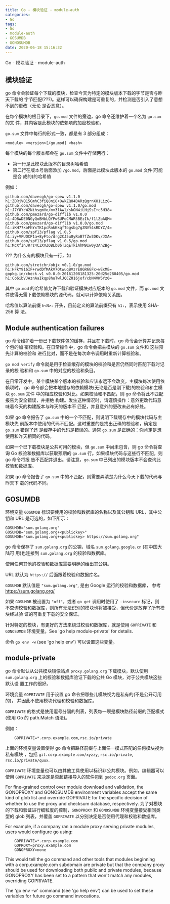 ```yaml
---
title: Go - 模块验证 - module-auth
categories:
- Go
tags:
- Go
- module-auth
- GOSUMDB
- GONOSUMDB
date: 2020-06-18 15:16:32
---
```


Go - 模块验证 - module-auth

<!--more-->

## 模块验证

go  命令会验证每个下载的模块，检查今天为特定的模块版本下载的字节是否与昨天下载的
字节匹配(???)。这样可以确保构建是可重复的，并检测是否引入了意想不到的更改（无论
是否恶意）。

在每个模块的根目录下，`go.mod` 文件的旁边，go 命令还维护着一个名为 `go.sum` 的文
件，其内容是此模块的依赖项的加密校验和。

`go.sum` 文件中每行的形式一致，都是有 3 部分组成：

	<module> <version>[/go.mod] <hash>

每个模块的每个版本都会在 `go.sum` 文件中存储两行：
* 第一行是此模块此版本的目录树哈希值
* 第二行在版本号后面添加 `/go.mod`，后面是此模块此版本的 `go.mod` 文件(可能是合
    成的)的哈希值

例如：
```
github.com/davecgh/go-spew v1.1.0 h1:ZDRjVQ15GmhC3fiQ8ni8+OwkZQO4DARzQgrnXU1Liz8=
github.com/davecgh/go-spew v1.1.0/go.mod h1:J7Y8YcW2NihsgmVo/mv3lAwl/skON4iLHjSsI+c5H38=
github.com/pmezard/go-difflib v1.0.0 h1:4DBwDE0NGyQoBHbLQYPwSUPoCMWR5BEzIk/f1lZbAQM=
github.com/pmezard/go-difflib v1.0.0/go.mod h1:iKH77koFhYxTK1pcRnkKkqfTogsbg7gZNVY4sRDYZ/4=
github.com/spf13/pflag v1.0.5 h1:iy+VFUOCP1a+8yFto/drg2CJ5u0yRoB7fZw3DKv/JXA=
github.com/spf13/pflag v1.0.5/go.mod h1:McXfInJRrz4CZXVZOBLb0bTZqETkiAhM9Iw0y3An2Bg=
```

??? 为什么有的模块只有一行，如
```
github.com/stretchr/objx v0.1.0/go.mod h1:HFkY916IF+rwdDfMAkV7OtwuqBVzrE8GR6GFx+wExME=
gopkg.in/check.v1 v0.0.0-20161208181325-20d25e280405/go.mod h1:Co6ibVJAznAaIkqp8huTwlJQCZ016jof/cbN4VW5Yz0=
```

其中 `go.mod` 的哈希值允许下载和验证模块对应版本的 `go.mod` 文件，而 `go.mod` 文
件使得无需下载依赖模块的源代码，就可以计算依赖关系图。

哈希值以算法前缀 `h<N>:` 开头，目前定义的算法前缀只有 `h1:`，表示使用 SHA-256 算
法。

## Module authentication failures

go 命令维护着一份已下载软件包的缓存，并且在下载时，go 命令会计算并记录每个包的加
密校验和。在日常操作中，go 命令会把主模块的 `go.sum` 文件和 这些预先计算的校验和
进行比对，而不是在每次命令调用时重新计算校验和。

`go mod verify` 命令就是用于检查缓存的模块的校验和是否仍然同时匹配下载时记录的校
验和和 `go.sum` 中的对应的校验和条目。

在日常开发中，某个模块某个版本的校验和应该永远不会改变。主模块每次使用依赖项时，
go 命令都会把本地缓存的依赖模块(无论是否是刚下载)的校验和和主模块 `go.sum` 文件
中的相应校验和对比。如果校验和不匹配，则 go 命令将此不匹配报告为安全错误，并拒绝
构建。发生这种情况时，请谨慎操作：意外更改代码意味着今天的构建版本与昨天的版本不
匹配，并且意外的更改未必有好处。

如果 go 命令报告了 `go.sum` 中的一个不匹配，则说明下载缓存中的模块代码与主模块先
前版本中使用的代码不匹配。这时重要的是找出正确的校验和，确定是 `go.sum` 错误了还
是缓存中的代码是错误的。通常 `go.sum` 是正确的：你肯定是想使用和昨天相同的代码。

如果一个已下载模块是公共可用的模块，但 `go.sum` 中尚未包含，则 go 命令将查询 Go
校验和数据库以获取预期的 `go.sum` 行。如果模块代码与这些行不匹配，则 go 命令将报
告不匹配并退出。请注意，`go.sum` 中已列出的模块版本不会查询此校验和数据库。

如果 go 命令报告了 `go.sum` 中的不匹配，则需要弄清楚为什么今天下载的代码与昨天下
载的代码不同。

## GOSUMDB

环境变量 `GOSUMDB` 标识要使用的校验和数据库的名称以及其公钥和 URL，其中公钥和
URL 是可选的，如下所示：

	GOSUMDB="sum.golang.org"
	GOSUMDB="sum.golang.org+<publickey>"
	GOSUMDB="sum.golang.org+<publickey> https://sum.golang.org"

go 命令保存了 `sum.golang.org` 的公钥，域名 `sum.golang.google.cn` (在中国大陆可
用)也连接到 `sum.golang.org` 的校验和数据库。

使用任何其他的校验和数据库需要明确的给出其公钥。

URL 默认为 `https://` 后面跟着校验和数据库名。

`GOSUMDB` 默认值是 `"sum.golang.org"`, 是由 Google 运行的校验和数据库， 参考
https://sum.golang.org/

如果 `GOSUMDB` 被设置为 `"off"`，或者 `go get` 调用时使用了 `-insecure` 标记，则
不查询校验和数据库，则所有无法识别的模块也将被接受，但代价是放弃了所有模块经过验
证的可重复下载的安全保证。

针对特定的模块，有更好的方法来绕过校验和数据库，就是使用 `GOPRIVATE` 和
`GONOSUMDB` 环境变量。See 'go help module-private' for details.

命令 `go env -w` (see 'go help env') 可以设置这些变量。

## module-private

go 命令默认从公共模块镜像站点 `proxy.golang.org` 下载模块，默认使用
`sum.golang.org` 上的校验和数据库验证下载的公共 Go 模块，对于公共模块这些默认设
置工作的很好。

环境变量 `GOPRIVATE` 用于设置 go 命令把哪些儿模块视为是私有的(不是公开可用的)，
并因此不使用模块代理和校验和数据库。

`GOPRIVATE` 的格式是使用逗号分隔的列表，列表每一项是模块路径前缀的匹配模式(使用
Go 的 path.Match 语法)。

例如：

        GOPRIVATE=*.corp.example.com,rsc.io/private

上面的环境变量设置使得 go 命令把路径前缀与上面任一模式匹配的任何模块视为私有模块
，包括 `git.corp.example.com/xyzzy`, `rsc.io/private`, `rsc.io/private/quux`.

`GOPRIVATE` 环境变量也可以由其他工具使用以标识非公共模块。例如，编辑器可以使用
`GOPRIVATE` 来决定是否超链接导入的软件包到 `godoc.org` 页面。

For fine-grained control over module download and validation, the GONOPROXY and GONOSUMDB environment variables accept the same kind of glob list and override GOPRIVATE for the specific decision of whether to use the proxy and checksum database, respectively.
为了对模块的下载和验证进行细粒度的控制，`GONOPROXY` 和 `GONOSUMDB` 环境变量接受相同类型的 glob 列表，并覆盖 `GOPRIVATE` 以分别决定是否使用代理和校验和数据库。

For example, if a company ran a module proxy serving private modules, users would configure go using:

        GOPRIVATE=*.corp.example.com
        GOPROXY=proxy.example.com
        GONOPROXY=none

This would tell the go command and other tools that modules beginning with a corp.example.com subdomain are private but that the company proxy should be used for downloading both public and private modules, because GONOPROXY has been set to a pattern that won't match any modules, overriding GOPRIVATE.

The 'go env -w' command (see 'go help env') can be used to set these variables for future go command invocations.
